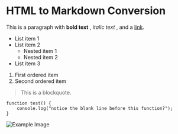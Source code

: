 # HTML to Markdown Conversion

This is a paragraph with **bold text** , _italic text_ , and a
[link](https://example.com).

  * List item 1
  * List item 2 
    * Nested item 1
    * Nested item 2
  * List item 3

  1. First ordered item
  2. Second ordered item

> This is a blockquote.
    
    
    function test() {
        console.log("notice the blank line before this function?");
    }

![Example Image](https://example.com/image.png)

